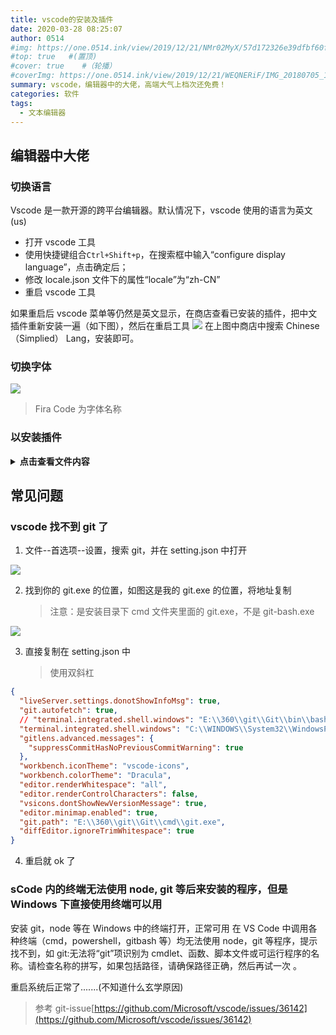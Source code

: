 ```yaml
---
title: vscode的安装及插件
date: 2020-03-28 08:25:07
author: 0514
#img: https://one.0514.ink/view/2019/12/21/NMr02MyX/57d172326e39dfbf60fcdb795a08e758.jpg
#top: true   #(置顶)
#cover: true    #（轮播）
#coverImg: https://one.0514.ink/view/2019/12/21/WEQNERiF/IMG_20180705_173106.jpg
summary: vscode，编辑器中的大佬，高端大气上档次还免费！
categories: 软件
tags:
  - 文本编辑器
---
```


## 编辑器中大佬

### 切换语言

Vscode 是一款开源的跨平台编辑器。默认情况下，vscode 使用的语言为英文(us)

- 打开 vscode 工具
- 使用快捷键组合`Ctrl+Shift+p`，在搜索框中输入“configure display language”，点击确定后；
- 修改 locale.json 文件下的属性“locale”为“zh-CN”
- 重启 vscode 工具

如果重启后 vscode 菜单等仍然是英文显示，在商店查看已安装的插件，把中文插件重新安装一遍（如下图），然后在重启工具
![](https://i.loli.net/2019/08/18/5cPYZBzAHqryvaw.png)
在上图中商店中搜索 Chinese（Simplied） Lang，安装即可。

### 切换字体

![](https://cdn.jsdelivr.net/gh/tianzhenwuxie01/gitpicgo/img/20200509174504.png)

> Fira Code 为字体名称

### 以安装插件

<details>
<summary><b>点击查看文件内容</b></summary>

#### Auto fileName

> 貌似是支持文件提示

#### Bookmarks

> 书签

#### Chinese(simplified) Language Pack for Visual Studio Code

> 中文语言包

#### Code Runner

> 运行选中代码

#### Dracula official

> 一款高亮的暗色主题，很漂亮

#### Live server

> 浏览器运行 html 文件

#### markdown 预览

> vscode 自带 markdown 预览，快捷键`ctrl+k v`开启侧边预览`ctrl+shift+v`全界面预览

#### Markdown all in one

> markdown 快捷键，格式化插件

#### vscode-icons

> vscode 文件前面有小图标

#### python

> 运行 python

#### CSS Peek

> emmm 不知道是个啥玩意

#### lit-html

> 不知道啥玩意

#### HTML Boilerplate

> 不知道啥玩意

### 已禁用插件

#### One Dark Pro

> 漂亮的暗色主题，和 Dracula official 比偏暗

#### Open in Browser

> 浏览器运行 html 文件

</details>

## 常见问题

### vscode 找不到 git 了

1. 文件--首选项--设置，搜索 git，并在 setting.json 中打开

![](https://cdn.jsdelivr.net/gh/tianzhenwuxie01/gitpicgo/img/20200409173919.png)

2. 找到你的 git.exe 的位置，如图这是我的 git.exe 的位置，将地址复制
   > 注意：是安装目录下 cmd 文件夹里面的 git.exe，不是 git-bash.exe

![](https://cdn.jsdelivr.net/gh/tianzhenwuxie01/gitpicgo/img/20200409174431.png)

3. 直接复制在 setting.json 中
   > 使用双斜杠

``` json
{
  "liveServer.settings.donotShowInfoMsg": true,
  "git.autofetch": true,
  // "terminal.integrated.shell.windows": "E:\\360\\git\\Git\\bin\\bash.exe",
  "terminal.integrated.shell.windows": "C:\\WINDOWS\\System32\\WindowsPowerShell\\v1.0\\powershell.exe",
  "gitlens.advanced.messages": {
    "suppressCommitHasNoPreviousCommitWarning": true
  },
  "workbench.iconTheme": "vscode-icons",
  "workbench.colorTheme": "Dracula",
  "editor.renderWhitespace": "all",
  "editor.renderControlCharacters": false,
  "vsicons.dontShowNewVersionMessage": true,
  "editor.minimap.enabled": true,
  "git.path": "E:\\360\\git\\Git\\cmd\\git.exe",
  "diffEditor.ignoreTrimWhitespace": true
}
```

4. 重启就 ok 了

### sCode 内的终端无法使用 node, git 等后来安装的程序，但是 Windows 下直接使用终端可以用

安装 git，node 等在 Windows 中的终端打开，正常可用
在 VS Code 中调用各种终端（cmd，powershell，gitbash 等）均无法使用 node，git 等程序，提示找不到，如 git:无法将“git”项识别为 cmdlet、函数、脚本文件或可运行程序的名称。请检查名称的拼写，如果包括路径，请确保路径正确，然后再试一次 。

重启系统后正常了.......(不知道什么玄学原因)

> 参考 git-issue[https://github.com/Microsoft/vscode/issues/36142](https://github.com/Microsoft/vscode/issues/36142)
